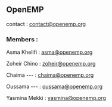 ## OpenEMP

contact : contact@openemp.org


### Members : 

Asma Khelifi : asma@openemp.org

Zoheir Chino : zoheir@openemp.org

Chaima --- : chaima@openemp.org

Oussama --- : oussama@openemp.org

Yasmina Mekki : yasmina@openemp.org
